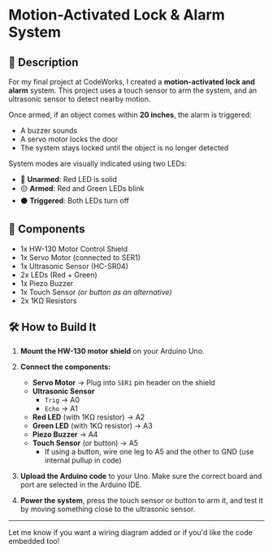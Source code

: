 # Motion-Activated Lock & Alarm System

## 📘 Description

For my final project at CodeWorks, I created a **motion-activated lock and alarm** system. This project uses a touch sensor to arm the system, and an ultrasonic sensor to detect nearby motion.

Once armed, if an object comes within **20 inches**, the alarm is triggered:
- A buzzer sounds  
- A servo motor locks the door  
- The system stays locked until the object is no longer detected

System modes are visually indicated using two LEDs:
- 🔴 **Unarmed**: Red LED is solid  
- 🟡 **Armed**: Red and Green LEDs blink  
- ⚫ **Triggered**: Both LEDs turn off

## 🔧 Components

- 1x HW-130 Motor Control Shield  
- 1x Servo Motor (connected to SER1)  
- 1x Ultrasonic Sensor (HC-SR04)  
- 2x LEDs (Red + Green)  
- 1x Piezo Buzzer  
- 1x Touch Sensor *(or button as an alternative)*  
- 2x 1KΩ Resistors  

## 🛠️ How to Build It

1. **Mount the HW-130 motor shield** on your Arduino Uno.

2. **Connect the components:**

   - **Servo Motor** → Plug into `SER1` pin header on the shield
   - **Ultrasonic Sensor**  
     - `Trig` → A0  
     - `Echo` → A1  
   - **Red LED** (with 1KΩ resistor) → A2  
   - **Green LED** (with 1KΩ resistor) → A3  
   - **Piezo Buzzer** → A4  
   - **Touch Sensor** (or button) → A5  
     - If using a button, wire one leg to A5 and the other to GND (use internal pullup in code)

3. **Upload the Arduino code** to your Uno. Make sure the correct board and port are selected in the Arduino IDE.

4. **Power the system**, press the touch sensor or button to arm it, and test it by moving something close to the ultrasonic sensor.

---

Let me know if you want a wiring diagram added or if you'd like the code embedded too!
